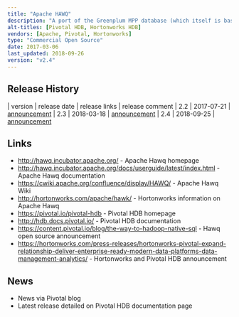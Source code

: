 ```yaml
---
title: "Apache HAWQ"
description: "A port of the Greenplum MPP database (which itself is based on PostgreSQL) to run over YARN and HDFS.  Supports all the features of Greenplum (ACID transactions, broad SQL support and in database language and analytics support, including support for Apache MADLib), integration with Apache Ambari, an Input Format for MapReduce to read HAWQ tables, and both row and Parquet (column) based storage of data managed by HAWQ. Also supports queries over data not managed by HAWQ via external tables, with a Java based framework (PXF) for accessing external data, and out of the box support for accessing data in HDFS (text, Avro, JSON), Hive and HBase, with a number of open source connectors also available.  Fault tolerant and horizontally scalable, with the ability to scale up or down on the fly.  Originally created as Pivotal HAWQ based on a fork of Greenplum in 2011, with an initial 1.0 release as part of Pivotal HD in July 2013.  Open sourced and donated to the Apache Foundation in September 2015, becoming Apache HAWQ, with the first open source release (2.0) in October 2016, and graduating in August 2018.  Development led by Pivotal, who also distribute binaries as Pivotal HDB and provide training, consultancy and support.  Pivotal HDB is also available as Hortonworks HDB, with support and consultancy provided by Hortonworks."
alt-titles: [Pivotal HDB, Hortonworks HDB]
vendors: [Apache, Pivotal, Hortonworks]
type: "Commercial Open Source"
date: 2017-03-06
last_updated: 2018-09-26
version: "v2.4"
---
```

## Release History

| version | release date | release links | release comment
| 2.2 | 2017-07-21 | [announcement](http://mail-archives.apache.org/mod_mbox/incubator-general/201707.mbox/%3C3f6be308.9642.15d35aa787e.Coremail.huor@apache.org%3E)
| 2.3 | 2018-03-18 | [announcement](http://mail-archives.us.apache.org/mod_mbox/www-announce/201803.mbox/%3CCAEUT=QtiQ=9XVDtyZjY8aocjy6J972+zBTuVD_30XX1GHq6pWA@mail.gmail.com%3E)
| 2.4 | 2018-09-25 | [announcement](http://mail-archives.us.apache.org/mod_mbox/www-announce/201809.mbox/%3CCAH=zMbozqwnXLb4HCJs8-6rn6AFdezneS845Nz-nPL7PB8bSsw@mail.gmail.com%3E)

## Links

* <http://hawq.incubator.apache.org/> - Apache Hawq homepage
* <http://hawq.incubator.apache.org/docs/userguide/latest/index.html> - Apache Hawq documentation
* <https://cwiki.apache.org/confluence/display/HAWQ/> - Apache Hawq Wiki
* <http://hortonworks.com/apache/hawk/> - Hortonworks information on Apache Hawq
* <https://pivotal.io/pivotal-hdb> - Pivotal HDB homepage
* <http://hdb.docs.pivotal.io/> - Pivotal HDB documentation
* <https://content.pivotal.io/blog/the-way-to-hadoop-native-sql> - Hawq open source announcement
* <https://hortonworks.com/press-releases/hortonworks-pivotal-expand-relationship-deliver-enterprise-ready-modern-data-platforms-data-management-analytics/> - Hortonworks and Pivotal HDB announcement

## News

* News via Pivotal blog
* Latest release detailed on Pivotal HDB documentation page